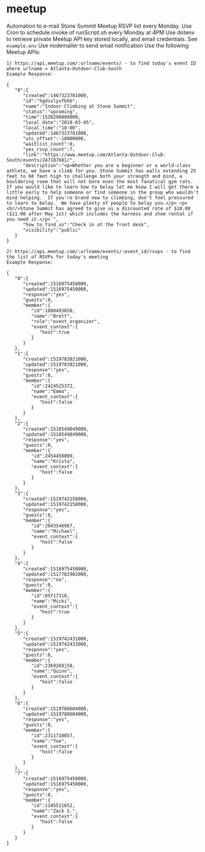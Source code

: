 # meetup
Automation to e-mail Stone Summit Meetup RSVP list every Monday.
Use Cron to schedule invoke of runScript.sh every Monday at 4PM
Use dotenv to retrieve private Meetup API key stored locally, and email credentials. See `example.env`
Use nodemailer to send email notification 
Use the following Meetup APIs:

    1) https://api.meetup.com/:urlname/events/ - to find today's event ID where urlname = Atlanta-Outdoor-Club-South
    Example Response:
```
{  
   "0":{  
      "created":1467323781000,
      "id":"hgdsvlyxfbhb",
      "name":"Indoor Climbing at Stone Summit",
      "status":"upcoming",
      "time":1520290800000,
      "local_date":"2018-03-05",
      "local_time":"18:00",
      "updated":1467323781000,
      "utc_offset":-18000000,
      "waitlist_count":0,
      "yes_rsvp_count":7,
      "link":"https://www.meetup.com/Atlanta-Outdoor-Club-South/events/247187681/",
      "description":"<p>Whether you are a beginner or a world-class athlete, we have a climb for you. Stone Summit has walls extending 25 feet to 60 feet high to challenge both your strength and mind, a bouldering room that will not bore even the most fanatical gym rats. If you would like to learn how to belay let me know I will get there a little early to help someone or find someone in the group who wouldn't mind helping.  If you're brand new to climbing, don't feel pressured to learn to belay.  We have plenty of people to belay you.</p> <p><br/>Stone Summit has agreed to give us a discounted rate of $10.00 ($11.00 after May 1st) which includes the harness and shoe rental if you need it.</p> ",
      "how_to_find_us":"Check in at the front desk",
      "visibility":"public"
   }
}
```
    2) https://api.meetup.com/:urlname/events/:event_id/rsvps - to find the list of RSVPs for today's meeting
    Example Response:
```
{  
   "0":{  
      "created":1516975450000,
      "updated":1516975450000,
      "response":"yes",
      "guests":0,
      "member":{  
         "id":1880493650,
         "name":"Brett",
         "role":"event_organizer",
         "event_context":{  
            "host":true
         }
      }
   },
   "1":{  
      "created":1519783821000,
      "updated":1519783821000,
      "response":"yes",
      "guests":0,
      "member":{  
         "id":2424525372,
         "name":"Emma",
         "event_context":{  
            "host":false
         }
      }
   },
   "2":{  
      "created":1518549849000,
      "updated":1518549849000,
      "response":"yes",
      "guests":0,
      "member":{  
         "id":2454456089,
         "name":"Krista",
         "event_context":{  
            "host":false
         }
      }
   },
   "3":{  
      "created":1519742158000,
      "updated":1519742158000,
      "response":"yes",
      "guests":0,
      "member":{  
         "id":2043546987,
         "name":"Michael",
         "event_context":{  
            "host":false
         }
      }
   },
   "4":{  
      "created":1516975450000,
      "updated":1517782902000,
      "response":"no",
      "guests":0,
      "member":{  
         "id":85f17310,
         "name":"Micki",
         "event_context":{  
            "host":true
         }
      }
   },
   "5":{  
      "created":1519742431000,
      "updated":1519742431000,
      "response":"yes",
      "guests":0,
      "member":{  
         "id":2369269j58,
         "name":"Quinn",
         "event_context":{  
            "host":false
         }
      }
   },
   "6":{  
      "created":1519788604000,
      "updated":1519788604000,
      "response":"yes",
      "guests":0,
      "member":{  
         "id":2311710857,
         "name":"Yue",
         "event_context":{  
            "host":false
         }
      }
   },
   "7":{  
      "created":1516975450000,
      "updated":1516975450000,
      "response":"yes",
      "guests":0,
      "member":{  
         "id":1145511652,
         "name":"Zack S.",
         "event_context":{  
            "host":false
         }
      }
   }
}
```


